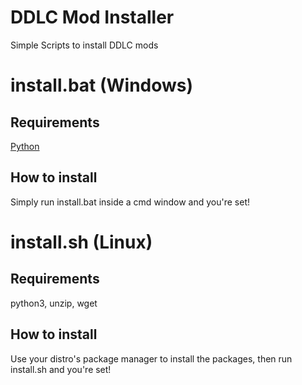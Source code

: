# DDLC Mod Installer
Simple Scripts to install DDLC mods

# install.bat (Windows)
## Requirements
[Python](https://www.python.org/ftp/python/3.12.2/python-3.12.2-amd64.exe)
## How to install
Simply run install.bat inside a cmd window and you're set!

# install.sh (Linux)
## Requirements
python3, unzip, wget
## How to install
Use your distro's package manager to install the packages, then run install.sh and you're set!
